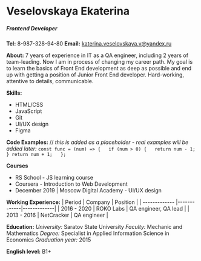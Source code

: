 # Veselovskaya Ekaterina
##### Frontend Developer
**Tel:** 8-987-328-94-80
**Email:** katerina.veselovskaya.v@yandex.ru

**About:**
7 years of experience in IT as a QA engineer, including 2 years of team-leading. Now I am in process of changing my career path. My goal is to learn the basics of Front End development as deep as possible and end up with getting a position of Junior Front End developer. Hard-working, attentive to details, communicable.  

**Skills:**   
 - HTML/CSS
 - JavaScript
 - Git
 - UI/UX design
 - Figma

**Code Examples:**
// *this is added as a placeholder - real examples will be added later:*
`const func = (num) => {  
  if (num > 0) {  
    return num - 1;  
  }
  return num + 1;  
};  `

**Courses**
- RS School - JS learning course 
- Coursera - Introduction to Web Development 
- December 2019 | Moscow Digital Academy - UI/UX design 

**Working Experience:** 
| Period | Company | Position |
| ------------- |-------------|-------------|
| 2016 - 2020 | ROKO Labs | QA engineer, QA lead |
| 2013 - 2016 | NetCracker | QA engineer |


**Education:** 
*University:* Saratov State University
*Faculty:* Mechanic and Mathematics
*Degree:* Specialist in Applied Information Science in Economics
*Graduation year:*  2015 

**English level:** B1+


